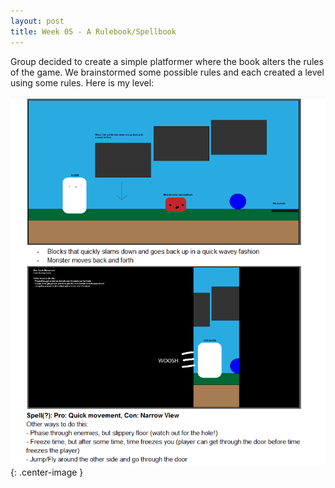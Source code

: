```yaml
---
layout: post
title: Week 05 - A Rulebook/Spellbook
---
```

Group decided to create a simple platformer where the book alters the rules of the game. We brainstormed some possible rules and each created a level using some rules.
Here is my level:

![MiniLevel](/images/levelsample.png){: .center-image }
